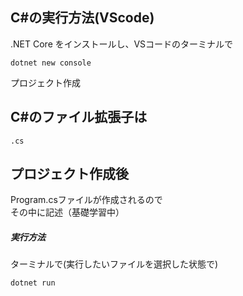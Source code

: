## C#の実行方法(VScode)
.NET Core をインストールし、VSコードのターミナルで
```
dotnet new console
```
プロジェクト作成

## C#のファイル拡張子は
```
.cs
```

## プロジェクト作成後
Program.csファイルが作成されるので  
その中に記述（基礎学習中）  
##### 実行方法
ターミナルで(実行したいファイルを選択した状態で)
```
dotnet run
```
